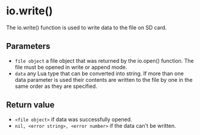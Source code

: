 # io.write()

The io.write() function is used to write data to the file on SD card.

## Parameters

* `file object` a file object that was returned by the io.open() function. The file must be opened in write or append mode.
* `data` any Lua type that can be converted into string. If more than one data parameter is used their contents are written to the file by one in the same order as they are specified.

## Return value

* `<file object>` if data was successfully opened.
* `nil, <error string>, <error number>` if the data can't be written.
